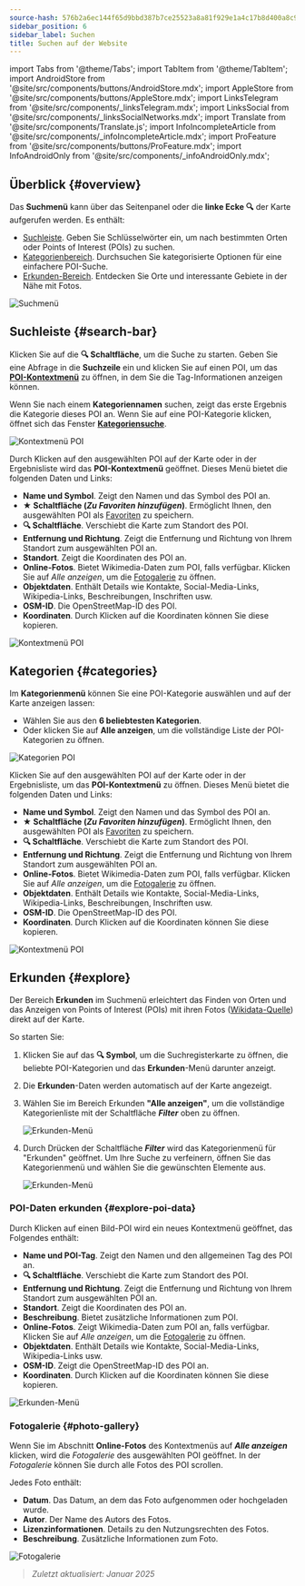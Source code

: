 ```yaml
---
source-hash: 576b2a6ec144f65d9bbd387b7ce25523a8a81f929e1a4c17b8d400a8c97827dd
sidebar_position: 6
sidebar_label: Suchen
title: Suchen auf der Website
---
```

import Tabs from '@theme/Tabs';
import TabItem from '@theme/TabItem';
import AndroidStore from '@site/src/components/buttons/AndroidStore.mdx';
import AppleStore from '@site/src/components/buttons/AppleStore.mdx';
import LinksTelegram from '@site/src/components/_linksTelegram.mdx';
import LinksSocial from '@site/src/components/_linksSocialNetworks.mdx';
import Translate from '@site/src/components/Translate.js';
import InfoIncompleteArticle from '@site/src/components/_infoIncompleteArticle.mdx';
import ProFeature from '@site/src/components/buttons/ProFeature.mdx';
import InfoAndroidOnly from '@site/src/components/_infoAndroidOnly.mdx';


<InfoIncompleteArticle/>


## Überblick {#overview}

Das **Suchmenü** kann über das Seitenpanel oder die **linke Ecke 🔍** der Karte aufgerufen werden. Es enthält:

- [Suchleiste](#search-bar). Geben Sie Schlüsselwörter ein, um nach bestimmten Orten oder Points of Interest (POIs) zu suchen.
- [Kategorienbereich](#categories). Durchsuchen Sie kategorisierte Optionen für eine einfachere POI-Suche.
- [Erkunden-Bereich](#explore). Entdecken Sie Orte und interessante Gebiete in der Nähe mit Fotos.

![Suchmenü](@site/static/img/web/search.png)


## Suchleiste {#search-bar}

Klicken Sie auf die **🔍 Schaltfläche**, um die Suche zu starten. Geben Sie eine Abfrage in die **Suchzeile** ein und klicken Sie auf einen POI, um das [**POI-Kontextmenü**](#explore-poi-data) zu öffnen, in dem Sie die Tag-Informationen anzeigen können.

Wenn Sie nach einem **Kategoriennamen** suchen, zeigt das erste Ergebnis die Kategorie dieses POI an. Wenn Sie auf eine POI-Kategorie klicken, öffnet sich das Fenster [**Kategoriensuche**](#categories).

![Kontextmenü POI](@site/static/img/web/context_menu_poi.png)


Durch Klicken auf den ausgewählten POI auf der Karte oder in der Ergebnisliste wird das **POI-Kontextmenü** geöffnet. Dieses Menü bietet die folgenden Daten und Links:

- **Name und Symbol**. Zeigt den Namen und das Symbol des POI an.
- **★ Schaltfläche (*Zu Favoriten hinzufügen*)**. Ermöglicht Ihnen, den ausgewählten POI als [Favoriten](../web/web-userdata.mdx#add--edit-favorite) zu speichern.
- **🔍 Schaltfläche**. Verschiebt die Karte zum Standort des POI.
- **Entfernung und Richtung**. Zeigt die Entfernung und Richtung von Ihrem Standort zum ausgewählten POI an.
- **Standort**. Zeigt die Koordinaten des POI an.
- **Online-Fotos**. Bietet Wikimedia-Daten zum POI, falls verfügbar. Klicken Sie auf *Alle anzeigen*, um die [Fotogalerie](#photo-gallery) zu öffnen.
- **Objektdaten**. Enthält Details wie Kontakte, Social-Media-Links, Wikipedia-Links, Beschreibungen, Inschriften usw.
- **OSM-ID**. Die OpenStreetMap-ID des POI.
- **Koordinaten**. Durch Klicken auf die Koordinaten können Sie diese kopieren.

![Kontextmenü POI](@site/static/img/web/context_menu_poi_1.png)

## Kategorien {#categories}

Im **Kategorienmenü** können Sie eine POI-Kategorie auswählen und auf der Karte anzeigen lassen:

- Wählen Sie aus den **6 beliebtesten Kategorien**.
- Oder klicken Sie auf **Alle anzeigen**, um die vollständige Liste der POI-Kategorien zu öffnen.

![Kategorien POI](@site/static/img/web/categories_poi.png)

Klicken Sie auf den ausgewählten POI auf der Karte oder in der Ergebnisliste, um das **POI-Kontextmenü** zu öffnen. Dieses Menü bietet die folgenden Daten und Links:

- **Name und Symbol**. Zeigt den Namen und das Symbol des POI an.
- **★ Schaltfläche (*Zu Favoriten hinzufügen*)**. Ermöglicht Ihnen, den ausgewählten POI als [Favoriten](../web/web-userdata.mdx#add--edit-favorite) zu speichern.
- **🔍 Schaltfläche**. Verschiebt die Karte zum Standort des POI.
- **Entfernung und Richtung**. Zeigt die Entfernung und Richtung von Ihrem Standort zum ausgewählten POI an.
- **Online-Fotos**. Bietet Wikimedia-Daten zum POI, falls verfügbar. Klicken Sie auf *Alle anzeigen*, um die [Fotogalerie](#photo-gallery) zu öffnen.
- **Objektdaten**. Enthält Details wie Kontakte, Social-Media-Links, Wikipedia-Links, Beschreibungen, Inschriften usw.
- **OSM-ID**. Die OpenStreetMap-ID des POI.
- **Koordinaten**. Durch Klicken auf die Koordinaten können Sie diese kopieren.

![Kontextmenü POI](@site/static/img/web/categories_poi_1.png)


## Erkunden {#explore}

Der Bereich **Erkunden** im Suchmenü erleichtert das Finden von Orten und das Anzeigen von Points of Interest (POIs) mit ihren Fotos ([Wikidata-Quelle](https://www.wikidata.org/)) direkt auf der Karte.


So starten Sie:

1. Klicken Sie auf das **🔍 Symbol**, um die Suchregisterkarte zu öffnen, die beliebte POI-Kategorien und das **Erkunden**-Menü darunter anzeigt.
2. Die **Erkunden**-Daten werden automatisch auf der Karte angezeigt.
3. Wählen Sie im Bereich Erkunden **"Alle anzeigen"**, um die vollständige Kategorienliste mit der Schaltfläche ***Filter*** oben zu öffnen.

   ![Erkunden-Menü](@site/static/img/web/explore.png)

4. Durch Drücken der Schaltfläche ***Filter*** wird das Kategorienmenü für "Erkunden" geöffnet. Um Ihre Suche zu verfeinern, öffnen Sie das Kategorienmenü und wählen Sie die gewünschten Elemente aus.

   ![Erkunden-Menü](@site/static/img/web/explore_cat.png)

### POI-Daten erkunden {#explore-poi-data}

Durch Klicken auf einen Bild-POI wird ein neues Kontextmenü geöffnet, das Folgendes enthält:

- **Name und POI-Tag**. Zeigt den Namen und den allgemeinen Tag des POI an.
- **🔍 Schaltfläche**. Verschiebt die Karte zum Standort des POI.
- **Entfernung und Richtung**. Zeigt die Entfernung und Richtung von Ihrem Standort zum ausgewählten POI an.
- **Standort**. Zeigt die Koordinaten des POI an.
- **Beschreibung**. Bietet zusätzliche Informationen zum POI.
- **Online-Fotos**. Zeigt Wikimedia-Daten zum POI an, falls verfügbar. Klicken Sie auf *Alle anzeigen*, um die [Fotogalerie](#photo-gallery) zu öffnen.
- **Objektdaten**. Enthält Details wie Kontakte, Social-Media-Links, Wikipedia-Links usw.
- **OSM-ID**. Zeigt die OpenStreetMap-ID des POI an.
- **Koordinaten**. Durch Klicken auf die Koordinaten können Sie diese kopieren.

![Erkunden-Menü](@site/static/img/web/poi_context.png)

### Fotogalerie {#photo-gallery}

Wenn Sie im Abschnitt **Online-Fotos** des Kontextmenüs auf ***Alle anzeigen*** klicken, wird die *Fotogalerie* des ausgewählten POI geöffnet.
In der *Fotogalerie* können Sie durch alle Fotos des POI scrollen.

Jedes Foto enthält:

- **Datum**. Das Datum, an dem das Foto aufgenommen oder hochgeladen wurde.
- **Autor**. Der Name des Autors des Fotos.
- **Lizenzinformationen**. Details zu den Nutzungsrechten des Fotos.
- **Beschreibung**. Zusätzliche Informationen zum Foto.

![Fotogalerie](@site/static/img/web/poi_photo.png)


> *Zuletzt aktualisiert: Januar 2025*